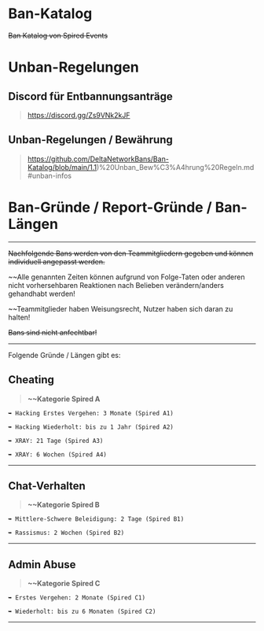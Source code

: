 # Ban-Katalog
~~Ban Katalog von Spired Events~~

# Unban-Regelungen

## Discord für Entbannungsanträge
> https://discord.gg/Zs9VNk2kJF

## Unban-Regelungen / Bewährung
> https://github.com/DeltaNetworkBans/Ban-Katalog/blob/main/1.1)%20Unban_Bew%C3%A4hrung%20Regeln.md#unban-infos 


# Ban-Gründe / Report-Gründe / Ban-Längen
----------------------------------------------------------

~~Nachfolgende Bans werden von den Teammitgliedern gegeben und können individuell angepasst werden.~~

~~Alle genannten Zeiten können aufgrund von Folge-Taten oder anderen nicht vorhersehbaren Reaktionen nach Belieben verändern/anders gehandhabt werden!

~~Teammitglieder haben Weisungsrecht, Nutzer haben sich daran zu halten!

~~Bans sind nicht anfechtbar!~~

----------------------------------------------------------

Folgende Gründe / Längen gibt es:

## Cheating
> **~~Kategorie Spired A**
```
➥ Hacking Erstes Vergehen: 3 Monate (Spired A1)              

➥ Hacking Wiederholt: bis zu 1 Jahr (Spired A2)   

➥ XRAY: 21 Tage (Spired A3)  

➥ XRAY: 6 Wochen (Spired A4)   
```
----------------------------------------------------------

## Chat-Verhalten
> **~~Kategorie Spired B**
```
➥ Mittlere-Schwere Beleidigung: 2 Tage (Spired B1)                   

➥ Rassismus: 2 Wochen (Spired B2)   
```
----------------------------------------------------------

## Admin Abuse
> **~~Kategorie Spired C**
```
➥ Erstes Vergehen: 2 Monate (Spired C1)                   

➥ Wiederholt: bis zu 6 Monaten (Spired C2)  
```
----------------------------------------------------------
